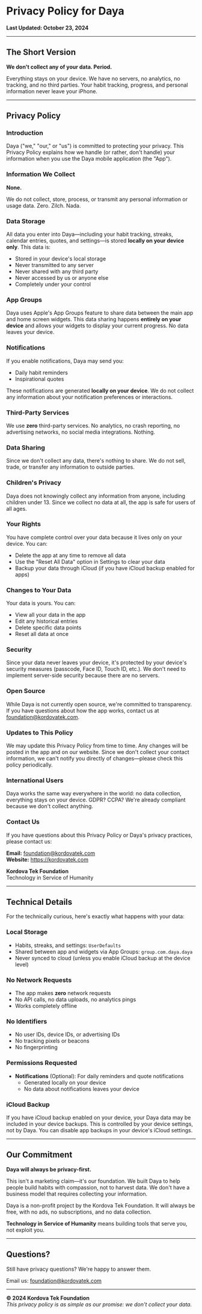 # Privacy Policy for Daya

**Last Updated: October 23, 2024**

---

## The Short Version

**We don't collect any of your data. Period.**

Everything stays on your device. We have no servers, no analytics, no tracking, and no third parties. Your habit tracking, progress, and personal information never leave your iPhone.

---

## Privacy Policy

### Introduction

Daya ("we," "our," or "us") is committed to protecting your privacy. This Privacy Policy explains how we handle (or rather, don't handle) your information when you use the Daya mobile application (the "App").

### Information We Collect

**None.** 

We do not collect, store, process, or transmit any personal information or usage data. Zero. Zilch. Nada.

### Data Storage

All data you enter into Daya—including your habit tracking, streaks, calendar entries, quotes, and settings—is stored **locally on your device only**. This data is:

- Stored in your device's local storage
- Never transmitted to any server
- Never shared with any third party
- Never accessed by us or anyone else
- Completely under your control

### App Groups

Daya uses Apple's App Groups feature to share data between the main app and home screen widgets. This data sharing happens **entirely on your device** and allows your widgets to display your current progress. No data leaves your device.

### Notifications

If you enable notifications, Daya may send you:
- Daily habit reminders
- Inspirational quotes

These notifications are generated **locally on your device**. We do not collect any information about your notification preferences or interactions.

### Third-Party Services

We use **zero** third-party services. No analytics, no crash reporting, no advertising networks, no social media integrations. Nothing.

### Data Sharing

Since we don't collect any data, there's nothing to share. We do not sell, trade, or transfer any information to outside parties.

### Children's Privacy

Daya does not knowingly collect any information from anyone, including children under 13. Since we collect no data at all, the app is safe for users of all ages.

### Your Rights

You have complete control over your data because it lives only on your device. You can:

- Delete the app at any time to remove all data
- Use the "Reset All Data" option in Settings to clear your data
- Backup your data through iCloud (if you have iCloud backup enabled for apps)

### Changes to Your Data

Your data is yours. You can:
- View all your data in the app
- Edit any historical entries
- Delete specific data points
- Reset all data at once

### Security

Since your data never leaves your device, it's protected by your device's security measures (passcode, Face ID, Touch ID, etc.). We don't need to implement server-side security because there are no servers.

### Open Source

While Daya is not currently open source, we're committed to transparency. If you have questions about how the app works, contact us at foundation@kordovatek.com.

### Updates to This Policy

We may update this Privacy Policy from time to time. Any changes will be posted in the app and on our website. Since we don't collect your contact information, we can't notify you directly of changes—please check this policy periodically.

### International Users

Daya works the same way everywhere in the world: no data collection, everything stays on your device. GDPR? CCPA? We're already compliant because we don't collect anything.

### Contact Us

If you have questions about this Privacy Policy or Daya's privacy practices, please contact us:

**Email:** foundation@kordovatek.com  
**Website:** https://kordovatek.com  

**Kordova Tek Foundation**  
Technology in Service of Humanity

---

## Technical Details

For the technically curious, here's exactly what happens with your data:

### Local Storage
- Habits, streaks, and settings: `UserDefaults`
- Shared between app and widgets via App Groups: `group.com.daya.daya`
- Never synced to cloud (unless you enable iCloud backup at the device level)

### No Network Requests
- The app makes **zero** network requests
- No API calls, no data uploads, no analytics pings
- Works completely offline

### No Identifiers
- No user IDs, device IDs, or advertising IDs
- No tracking pixels or beacons
- No fingerprinting

### Permissions Requested
- **Notifications** (Optional): For daily reminders and quote notifications
  - Generated locally on your device
  - No data about notifications leaves your device

### iCloud Backup
If you have iCloud backup enabled on your device, your Daya data may be included in your device backups. This is controlled by your device settings, not by Daya. You can disable app backups in your device's iCloud settings.

---

## Our Commitment

**Daya will always be privacy-first.**

This isn't a marketing claim—it's our foundation. We built Daya to help people build habits with compassion, not to harvest data. We don't have a business model that requires collecting your information. 

Daya is a non-profit project by the Kordova Tek Foundation. It will always be free, with no ads, no subscriptions, and no data collection.

**Technology in Service of Humanity** means building tools that serve you, not exploit you.

---

## Questions?

Still have privacy questions? We're happy to answer them.

Email us: foundation@kordovatek.com

---

**© 2024 Kordova Tek Foundation**  
*This privacy policy is as simple as our promise: we don't collect your data.*

